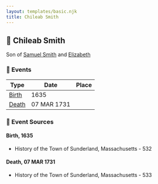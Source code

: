 ```yaml
---
layout: templates/basic.njk
title: Chileab Smith
---
```

## 🔵 Chileab Smith

Son of [Samuel Smith](/people/8/86804391) and [Elizabeth ](/people/7/71389724)

### 📆 Events

Type | Date | Place
------ | ------ | ------
[Birth](#event-67b4a504-7a91-4ce0-9cc1-1f6f4fde84f6) | 1635 |
[Death](#event-2055f01c-8ece-45e4-9b03-0499c09bfa85) | 07 MAR 1731 |

### 📰 Event Sources

#### <a id="event-67b4a504-7a91-4ce0-9cc1-1f6f4fde84f6"></a> Birth, 1635
* History of the Town of Sunderland, Massachusetts  - 532

#### <a id="event-2055f01c-8ece-45e4-9b03-0499c09bfa85"></a> Death, 07 MAR 1731
* History of the Town of Sunderland, Massachusetts  - 533